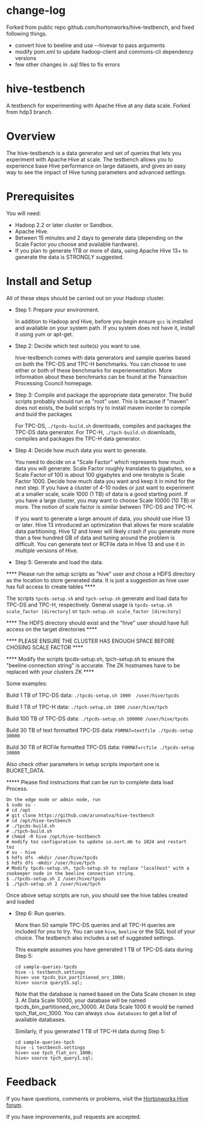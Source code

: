 change-log
==========
Forked from public repo github.com/hortonworks/hive-testbench, and fixed following things. 
- convert hive to beeline and use --hivevar to pass arguments
- modify pom.xml to update hadoop-client and commons-cli dependency versions
- few other changes in .sql files to fix errors

hive-testbench
==============

A testbench for experimenting with Apache Hive at any data scale. Forked from hdp3 branch.

Overview
========

The hive-testbench is a data generator and set of queries that lets you experiment with Apache Hive at scale. The testbench allows you to experience base Hive performance on large datasets, and gives an easy way to see the impact of Hive tuning parameters and advanced settings.

Prerequisites
=============

You will need:
* Hadoop 2.2 or later cluster or Sandbox.
* Apache Hive.
* Between 15 minutes and 2 days to generate data (depending on the Scale Factor you choose and available hardware).
* If you plan to generate 1TB or more of data, using Apache Hive 13+ to generate the data is STRONGLY suggested.

Install and Setup
=================

All of these steps should be carried out on your Hadoop cluster.

- Step 1: Prepare your environment.

  In addition to Hadoop and Hive, before you begin ensure ```gcc``` is installed and available on your system path. If you system does not have it, install it using yum or apt-get.

- Step 2: Decide which test suite(s) you want to use.

  hive-testbench comes with data generators and sample queries based on both the TPC-DS and TPC-H benchmarks. You can choose to use either or both of these benchmarks for experiementation. More information about these benchmarks can be found at the Transaction Processing Council homepage.

- Step 3: Compile and package the appropriate data generator. The build scripts probably should run as "root" user. This is because if "maven" does not exists, the build scripts try to install maven inorder to compile and buid the packages

  For TPC-DS, ```./tpcds-build.sh``` downloads, compiles and packages the TPC-DS data generator.
  For TPC-H, ```./tpch-build.sh``` downloads, compiles and packages the TPC-H data generator.

- Step 4: Decide how much data you want to generate.

  You need to decide on a "Scale Factor" which represents how much data you will generate. Scale Factor roughly translates to gigabytes, so a Scale Factor of 100 is about 100 gigabytes and one terabyte is Scale Factor 1000. Decide how much data you want and keep it in mind for the next step. If you have a cluster of 4-10 nodes or just want to experiment at a smaller scale, scale 1000 (1 TB) of data is a good starting point. If you have a large cluster, you may want to choose Scale 10000 (10 TB) or more. The notion of scale factor is similar between TPC-DS and TPC-H.

  If you want to generate a large amount of data, you should use Hive 13 or later. Hive 13 introduced an optimization that allows far more scalable data partitioning. Hive 12 and lower will likely crash if you generate more than a few hundred GB of data and tuning around the problem is difficult. You can generate text or RCFile data in Hive 13 and use it in multiple versions of Hive.

- Step 5: Generate and load the data.

**** Please run the setup scripts as "hive" user and chose a HDFS directory as the location to store generated data. It is just a suggestion as hive user has full access to create tables ****
  
  The scripts ```tpcds-setup.sh``` and ```tpch-setup.sh``` generate and load data for TPC-DS and TPC-H, respectively. General usage is ```tpcds-setup.sh scale_factor [directory]``` or ```tpch-setup.sh scale_factor [directory]```

**** The HDFS directory should exist and the "hive" user should have full access on the target directories ****

**** PLEASE ENSURE THE CLUSTER HAS ENOUGH SPACE BEFORE CHOSING SCALE FACTOR ****

**** Modify the scripts tpcds-setup.sh, tpch-setup.sh to ensure the "beeline connection string" is accurate. The ZK hostnames have to be replaced with your clusters ZK ****

Some examples:

  Build 1 TB of TPC-DS data: ```./tpcds-setup.sh 1000  /user/hive/tpcds```

  Build 1 TB of TPC-H data: ```./tpch-setup.sh 1000 /user/hive/tpch```

  Build 100 TB of TPC-DS data: ```./tpcds-setup.sh 100000 /user/hive/tpcds```

  Build 30 TB of text formatted TPC-DS data: ```FORMAT=textfile ./tpcds-setup 30000```

  Build 30 TB of RCFile formatted TPC-DS data: ```FORMAT=rcfile ./tpcds-setup 30000```

  Also check other parameters in setup scripts important one is BUCKET_DATA.

***** Please find instructions that can be run to complete data load Process.
``` 
On the edge node or admin node, run 
$ sudo su -
# cd /opt
# git clone https://github.com/arunnatva/hive-testbench
# cd /opt/hive-testbench
# ./tpcds-build.sh
# ./tpch-build.sh
# chmod -R hive /opt/hive-testbench
# modify tez configuration to update io.sort.mb to 1024 and restart tez
# su - hive
$ hdfs dfs -mkdir /user/hive/tpcds
$ hdfs dfs -mkdir /user/hive/tpch
# Modify tpcds-setup.sh, tpch-setup.sh to replace "localhost" with a zookeeper node in the beeline connection string.
$ ./tpcds-setup.sh 2 /user/hive/tpcds
$ ./tpch-setup.sh 2 /user/hive/tpch
```
Once above setup scripts are run, you should see the hive tables created and loaded



- Step 6: Run queries.

  More than 50 sample TPC-DS queries and all TPC-H queries are included for you to try. You can use ```hive```, ```beeline``` or the SQL tool of your choice. The testbench also includes a set of suggested settings.

  This example assumes you have generated 1 TB of TPC-DS data during Step 5:

  	```
  	cd sample-queries-tpcds
  	hive -i testbench.settings
  	hive> use tpcds_bin_partitioned_orc_1000;
  	hive> source query55.sql;
  	```

  Note that the database is named based on the Data Scale chosen in step 3. At Data Scale 10000, your database will be named tpcds_bin_partitioned_orc_10000. At Data Scale 1000 it would be named tpch_flat_orc_1000. You can always ```show databases``` to get a list of available databases.

  Similarly, if you generated 1 TB of TPC-H data during Step 5:

  	```
  	cd sample-queries-tpch
  	hive -i testbench.settings
  	hive> use tpch_flat_orc_1000;
  	hive> source tpch_query1.sql;
  	```

Feedback
========

If you have questions, comments or problems, visit the [Hortonworks Hive forum](http://hortonworks.com/community/forums/forum/hive/).

If you have improvements, pull requests are accepted.
